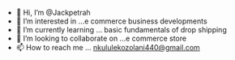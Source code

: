 - 👋 Hi, I’m @Jackpetrah
- 👀 I’m interested in ...e commerce business developments
- 🌱 I’m currently learning ... basic fundamentals of drop shipping 
- 💞️ I’m looking to collaborate on ...e commerce store 
- 📫 How to reach me ... nkululekozolani440@gmail.com

<!---
Jackpetrah/Jackpetrah is a ✨ special ✨ repository because its `README.md` (this file) appears on your GitHub profile.
You can click the Preview link to take a look at your changes.
--->
